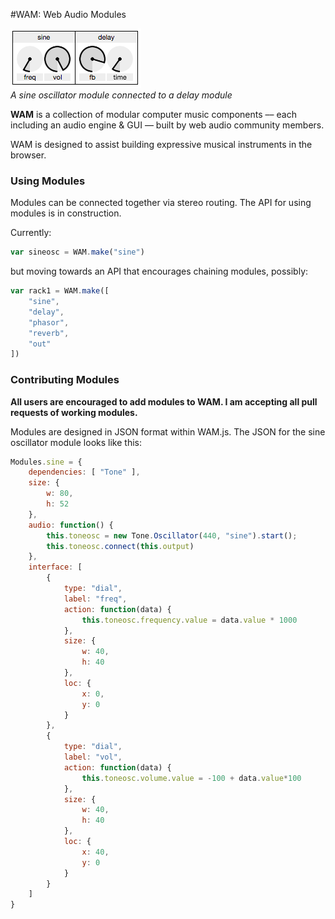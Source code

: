 #WAM: Web Audio Modules

![Demo Image](pic.png)
<br>*A sine oscillator module connected to a delay module*

**WAM** is a collection of modular computer music components –– each including an audio engine & GUI –– built by web audio community members.

WAM is designed to assist building expressive musical instruments in the browser.


### Using Modules

Modules can be connected together via stereo routing. The API for using modules is in construction.

Currently:

```js
var sineosc = WAM.make("sine")
```
but moving towards an API that encourages chaining modules, possibly:

```js
var rack1 = WAM.make([
	"sine",
	"delay",
	"phasor",
	"reverb",
	"out"
])
```



### Contributing Modules

**All users are encouraged to add modules to WAM. I am accepting all pull requests of working modules.** 

Modules are designed in JSON format within WAM.js. The JSON for the sine oscillator module looks like this:

```js
Modules.sine = { 
	dependencies: [ "Tone" ],
	size: {
		w: 80,
		h: 52
	},
	audio: function() {
		this.toneosc = new Tone.Oscillator(440, "sine").start();
		this.toneosc.connect(this.output)
	},
	interface: [
		{
			type: "dial",
			label: "freq",
			action: function(data) {
				this.toneosc.frequency.value = data.value * 1000
			},
			size: {
				w: 40,
				h: 40
			},
			loc: {
				x: 0,
				y: 0
			}
		},
		{
			type: "dial",
			label: "vol",
			action: function(data) {
				this.toneosc.volume.value = -100 + data.value*100
			},
			size: {
				w: 40,
				h: 40
			},
			loc: {
				x: 40,
				y: 0
			}
		}
	]
}
```
